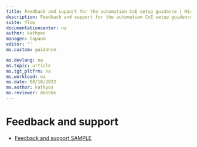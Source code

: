 ```yaml
---
title: Feedback and support for the automation CoE setup guidance | Microsoft Docs
description: Feedback and support for the automation CoE setup guidance.
suite: flow
documentationcenter: na
author: kathyos
manager: tapanm
editor: ''
ms.custom: guidance

ms.devlang: na
ms.topic: article
ms.tgt_pltfrm: na
ms.workload: na
ms.date: 08/18/2022
ms.author: kathyos
ms.reviewer: deonhe
---
```


# Feedback and support

- [Feedback and support SAMPLE](https://docs.microsoft.com/power-platform/guidance/coe/feedback-support)

